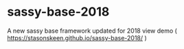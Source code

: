 # sassy-base-2018
A new sassy base framework updated for 2018
view demo ( https://stasonskeen.github.io/sassy-base-2018/ )
